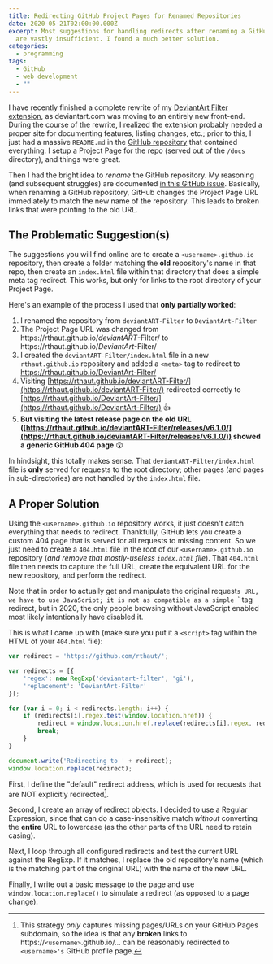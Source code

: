 ```yaml
---
title: Redirecting GitHub Project Pages for Renamed Repositories
date: 2020-05-21T02:00:00.000Z
excerpt: Most suggestions for handling redirects after renaming a GitHub repo
  are vastly insufficient. I found a much better solution.
categories:
  - programming
tags:
  - GitHub
  - web development
  - ""
---
```

I have recently finished a complete rewrite of my [DeviantArt Filter extension](/projects/deviantart-filter/), as deviantart.com was moving to an entirely new front-end. During the course of the rewrite, I realized the extension probably needed a proper site for documenting features, listing changes, etc.; prior to this, I just had a massive `README.md` in the [GitHub repository](https://github.com/rthaut/DeviantArt-Filter) that contained everything. I setup a Project Page for the repo (served out of the `/docs` directory), and things were great.

Then I had the bright idea to *rename* the GitHub repository. My reasoning (and subsequent struggles) are documented [in this GitHub issue](https://github.com/rthaut/deviantART-Filter/issues/139). Basically, when renaming a GitHub repository, GitHub changes the Project Page URL immediately to match the new name of the repository. This leads to broken links that were pointing to the old URL.

## The Problematic Suggestion(s)

The suggestions you will find online are to create a `<username>.github.io` repository, then create a folder matching the **old** repository's name in that repo, then create an `index.html` file within that directory that does a simple meta tag redirect. This works, but only for links to the root directory of your Project Page.

Here's an example of the process I used that **only partially worked**:

1. I renamed the repository from `deviantART-Filter` to `DeviantArt-Filter`
2. The Project Page URL was changed from https[]()://rthaut.github.io/*deviantART*-Filter/ to https[]()://rthaut.github.io/*DeviantArt*-Filter/
3. I created the `deviantART-Filter/index.html` file in a new `rthaut.github.io` repository and added a `<meta>` tag to redirect to https://rthaut.github.io/DeviantArt-Filter/
4. Visiting [https://rthaut.github.io/deviantART-Filter/](https://rthaut.github.io/deviantART-Filter/) redirected correctly to [https://rthaut.github.io/DeviantArt-Filter/](https://rthaut.github.io/DeviantArt-Filter/) 👍
5. **But visiting the latest release page on the old URL ([https://rthaut.github.io/deviantART-Filter/releases/v6.1.0/](https://rthaut.github.io/deviantART-Filter/releases/v6.1.0/)) showed a generic GitHub 404 page** 😲

In hindsight, this totally makes sense. That `deviantART-Filter/index.html` file is **only** served for requests to the root directory; other pages (and pages in sub-directories) are not handled by the `index.html` file.

## A Proper Solution

Using the `<username>.github.io` repository works, it just doesn't catch everything that needs to redirect. Thankfully, GitHub lets you create a custom 404 page that is served for all requests to missing content. So we just need to create a `404.html` file in the root of our `<username>.github.io` repository (*and remove that mostly-useless `index.html` file*). That `404.html` file then needs to capture the full URL, create the equivalent URL for the new repository, and perform the redirect.

Note that in order to actually get and manipulate the original request`s URL, we have to use JavaScript; it is not as compatible as a simple `<meta>` tag redirect, but in 2020, the only people browsing without JavaScript enabled most likely intentionally have disabled it.

This is what I came up with (make sure you put it a `<script>` tag within the HTML of your `404.html` file):

``` js
var redirect = 'https://github.com/rthaut/';

var redirects = [{
    'regex': new RegExp('deviantart-filter', 'gi'),
    'replacement': 'DeviantArt-Filter'
}];

for (var i = 0; i < redirects.length; i++) {
    if (redirects[i].regex.test(window.location.href)) {
        redirect = window.location.href.replace(redirects[i].regex, redirects[i].replacement);
        break;
    }
}

document.write('Redirecting to ' + redirect);
window.location.replace(redirect);
```

First, I define the "default" redirect address, which is used for requests that are NOT explicitly redirected[^1].

Second, I create an array of redirect objects. I decided to use a Regular Expression, since that can do a case-insensitive match *without* converting the **entire** URL to lowercase (as the other parts of the URL need to retain casing).

Next, I loop through all configured redirects and test the current URL against the RegExp. If it matches, I replace the old repository's name (which is the matching part of the original URL) with the name of the new URL.

Finally, I write out a basic message to the page and use `window.location.replace()` to simulate a redirect (as opposed to a page change).

[^1]: This strategy *only* captures missing pages/URLs on your GitHub Pages subdomain, so the idea is that any **broken** links to https://`<username>`.github.io/... can be reasonably redirected to `<username>'s` GitHub profile page.